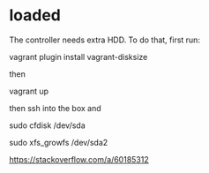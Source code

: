 # loaded

The controller needs extra HDD. To do that, first run:

vagrant plugin install vagrant-disksize

then

vagrant up

then ssh into the box and

sudo cfdisk /dev/sda

sudo xfs_growfs /dev/sda2

https://stackoverflow.com/a/60185312

